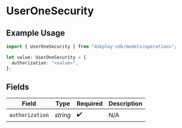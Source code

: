 # UserOneSecurity

## Example Usage

```typescript
import { UserOneSecurity } from "dokploy-sdk/models/operations";

let value: UserOneSecurity = {
  authorization: "<value>",
};
```

## Fields

| Field              | Type               | Required           | Description        |
| ------------------ | ------------------ | ------------------ | ------------------ |
| `authorization`    | *string*           | :heavy_check_mark: | N/A                |